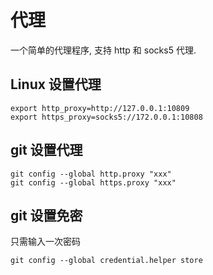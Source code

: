 # 代理

一个简单的代理程序, 支持 http 和 socks5 代理.

## Linux 设置代理

```shell
export http_proxy=http://127.0.0.1:10809
export https_proxy=socks5://172.0.0.1:10808
```

## git 设置代理

```shell
git config --global http.proxy "xxx"
git config --global https.proxy "xxx"
```

## git 设置免密

只需输入一次密码

```shell
git config --global credential.helper store
```
